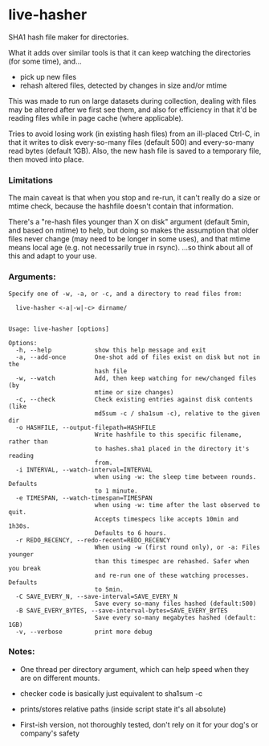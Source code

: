 # live-hasher

SHA1 hash file maker for directories.

What it adds over similar tools is that it can keep watching the directories (for some time), and... 
- pick up new files 
- rehash altered files, detected by changes in size and/or mtime

This was made to run on large datasets during collection, dealing with files may be altered after we first see them,
and also for efficiency in that it'd be reading files while in page cache (where applicable).


Tries to avoid losing work (in existing hash files) from an ill-placed Ctrl-C, in that it writes to disk every-so-many files (default 500) and every-so-many read bytes (default 1GB). Also, the new hash file is saved to a temporary file, then moved into place.



### Limitations

The main caveat is that when you stop and re-run, it can't really do a size or mtime check,
because the hashfile doesn't contain that information.

There's a "re-hash files younger than X on disk" argument (default 5min, and based on mtime) to help, 
but doing so makes the assumption that older files never change (may need to be longer in some uses),
and that mtime means local age (e.g. not necessarily true in rsync).
...so think about all of this and adapt to your use.


### Arguments:

```
Specify one of -w, -a, or -c, and a directory to read files from:

  live-hasher <-a|-w|-c> dirname/


Usage: live-hasher [options]

Options:
  -h, --help            show this help message and exit
  -a, --add-once        One-shot add of files exist on disk but not in the
                        hash file
  -w, --watch           Add, then keep watching for new/changed files  (by
                        mtime or size changes)
  -c, --check           Check existing entries against disk contents (like
                        md5sum -c / sha1sum -c), relative to the given dir
  -o HASHFILE, --output-filepath=HASHFILE
                        Write hashfile to this specific filename, rather than
                        to hashes.sha1 placed in the directory it's reading
                        from.
  -i INTERVAL, --watch-interval=INTERVAL
                        when using -w: the sleep time between rounds. Defaults
                        to 1 minute.
  -e TIMESPAN, --watch-timespan=TIMESPAN
                        when using -w: time after the last observed to quit.
                        Accepts timespecs like accepts 10min and 1h30s.
                        Defaults to 6 hours.
  -r REDO_RECENCY, --redo-recent=REDO_RECENCY
                        When using -w (first round only), or -a: Files younger
                        than this timespec are rehashed. Safer when you break
                        and re-run one of these watching processes. Defaults
                        to 5min.
  -C SAVE_EVERY_N, --save-interval=SAVE_EVERY_N
                        Save every so-many files hashed (default:500)
  -B SAVE_EVERY_BYTES, --save-interval-bytes=SAVE_EVERY_BYTES
                        Save every so-many megabytes hashed (default: 1GB)
  -v, --verbose         print more debug
```


### Notes:
* One thread per directory argument, which can help speed when they are on different mounts.

* checker code is basically just equivalent to sha1sum -c

* prints/stores relative paths  (inside script state it's all absolute)

* First-ish version, not thoroughly tested, don't rely on it for your dog's or company's safety
